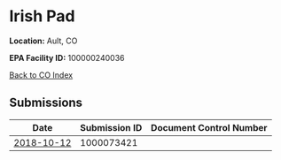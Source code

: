 # Irish Pad

**Location:** Ault, CO

**EPA Facility ID:** 100000240036

[Back to CO Index](../../index.md)

## Submissions

| Date | Submission ID | Document Control Number |
|------|--------------|-------------------------|
| [2018-10-12](submissions/1000073421.md) | 1000073421 |  |
